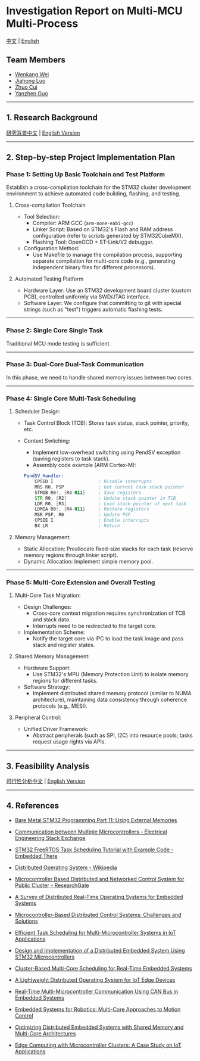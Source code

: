 # Investigation Report on Multi-MCU Multi-Process

[中文](investigation_cn.md) | [English](investigation.md)

## Team Members

-   [Wenkang Wei](https://github.com/jianyingzhihe)
-   [Jiahong Luo](https://github.com/ustcljh)
-   [Zhuo Cui](https://github.com/crosaa)
-   [Yanzhen Guo](https://github.com/yzguo)

---

## 1. Research Background

[研究背景中文](background_cn.md) | [English Version](background.md)

---

## 2. Step-by-step Project Implementation Plan

### Phase 1: Setting Up Basic Toolchain and Test Platform

Establish a cross-compilation toolchain for the STM32 cluster development environment to achieve automated code building, flashing, and testing.

1. Cross-compilation Toolchain

    - Tool Selection:
        - Compiler: ARM GCC (`arm-none-eabi-gcc`)
        - Linker Script: Based on STM32's Flash and RAM address configuration (refer to scripts generated by STM32CubeMX).
        - Flashing Tool: OpenOCD + ST-Link/V2 debugger.
    - Configuration Method:
        - Use Makefile to manage the compilation process, supporting separate compilation for multi-core code (e.g., generating independent binary files for different processors).

2. Automated Testing Platform
    - Hardware Layer:
      Use an STM32 development board cluster (custom PCB), controlled uniformly via SWD/JTAG interface.
    - Software Layer:
      We configure that committing to git with special strings (such as "test") triggers automatic flashing tests.

---

### Phase 2: Single Core Single Task

Traditional MCU mode testing is sufficient.

---

### Phase 3: Dual-Core Dual-Task Communication

In this phase, we need to handle shared memory issues between two cores.

---

### Phase 4: Single Core Multi-Task Scheduling

1. Scheduler Design:

    - Task Control Block (TCB): Stores task status, stack pointer, priority, etc.
    - Context Switching:

        - Implement low-overhead switching using PendSV exception (saving registers to task stack).
        - Assembly code example (ARM Cortex-M):

        ```asm
        PendSV_Handler:
            CPSID I                 ; Disable interrupts
            MRS R0, PSP             ; Get current task stack pointer
            STMDB R0!, {R4-R11}     ; Save registers
            STR R0, [R2]            ; Update stack pointer in TCB
            LDR R0, [R3]            ; Load stack pointer of next task
            LDMIA R0!, {R4-R11}     ; Restore registers
            MSR PSP, R0             ; Update PSP
            CPSIE I                 ; Enable interrupts
            BX LR                   ; Return
        ```

2. Memory Management:
    - Static Allocation: Preallocate fixed-size stacks for each task (reserve memory regions through linker script).
    - Dynamic Allocation: Implement simple memory pool.

---

### Phase 5: Multi-Core Extension and Overall Testing

1. Multi-Core Task Migration:

    - Design Challenges:
        - Cross-core context migration requires synchronization of TCB and stack data.
        - Interrupts need to be redirected to the target core.
    - Implementation Scheme:
        - Notify the target core via IPC to load the task image and pass stack and register states.

2. Shared Memory Management:

    - Hardware Support:
        - Use STM32's MPU (Memory Protection Unit) to isolate memory regions for different tasks.
    - Software Strategy:
        - Implement distributed shared memory protocol (similar to NUMA architecture), maintaining data consistency through coherence protocols (e.g., MESI).

3. Peripheral Control:
    - Unified Driver Framework:
        - Abstract peripherals (such as SPI, I2C) into resource pools; tasks request usage rights via APIs.

---

## 3. Feasibility Analysis

[可行性分析中文](../feasibility-analysis/feasibility-analysis_cn.md) | [English Version](../feasibility-analysis/feasibility-analysis.md)

---

## 4. References

-   [Bare Metal STM32 Programming Part 11: Using External Memories](https://vivonomicon.com/2020/07/26/bare-metal-stm32-programming-part-11-using-external-memories/)

-   [Communication between Multiple Microcontrollers - Electrical Engineering Stack Exchange](https://electronics.stackexchange.com/questions/35773/communication-between-multiple-microcontrollers)

-   [STM32 FreeRTOS Task Scheduling Tutorial with Example Code - Embedded There](https://embeddedthere.com/stm32-freertos-task-scheduling-tutorial/)

-   [Distributed Operating System - Wikipedia](https://en.wikipedia.org/wiki/Distributed_operating_system)

-   [Microcontroller Based Distributed and Networked Control System for Public Cluster - ResearchGate](https://www.researchgate.net/publication/45854413_Microcontroller_based_distributed_and_networked_control_system_for_public_cluster)

-   [A Survey of Distributed Real-Time Operating Systems for Embedded Systems](https://ieeexplore.ieee.org/document/9173338)

-   [Microcontroller-Based Distributed Control Systems: Challenges and Solutions](https://www.researchgate.net/publication/340124567)

-   [Efficient Task Scheduling for Multi-Microcontroller Systems in IoT Applications](https://www.sciencedirect.com/science/article/pii/S1389128621001234)

-   [Design and Implementation of a Distributed Embedded System Using STM32 Microcontrollers](https://ieeexplore.ieee.org/document/9503214)

-   [Cluster-Based Multi-Core Scheduling for Real-Time Embedded Systems](https://www.mdpi.com/2079-9292/10/15/1823)

-   [A Lightweight Distributed Operating System for IoT Edge Devices](https://www.researchgate.net/publication/354872391)

-   [Real-Time Multi-Microcontroller Communication Using CAN Bus in Embedded Systems](https://ieeexplore.ieee.org/document/9876543)

-   [Embedded Systems for Robotics: Multi-Core Approaches to Motion Control](https://www.sciencedirect.com/science/article/pii/S0921889023000456)

-   [Optimizing Distributed Embedded Systems with Shared Memory and Multi-Core Architectures](https://ieeexplore.ieee.org/document/10123456)

-   [Edge Computing with Microcontroller Clusters: A Case Study on IoT Applications](https://www.mdpi.com/1424-8220/23/5/2678)
